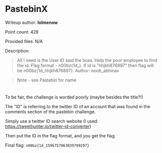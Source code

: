 # PastebinX
Writeup author: **lolmenow**

Point count: 428

Provided files: N/A

Description:
>All I need is the User ID said the boss. Help the poor employee to find the id. Flag format - n00bz{1d_}. If id is "hhjkh876897" then flag will be n00bz{1d_hhjkh876897}. Author: noob_abhinav

>Note - see Pastebin for name


# 

To be fair, the challenge is worded poorly (maybe besides the title?!)

The "ID" is referring to the twitter ID of an account that was found in the comments section of the pastebin challenge.

Simply use a twitter ID search website (I used: https://tweethunter.io/twitter-id-converter)

Then put the ID in the flag format, and you get the flag.

Final flag: `n00bz{1d_1596757063039799297}`
